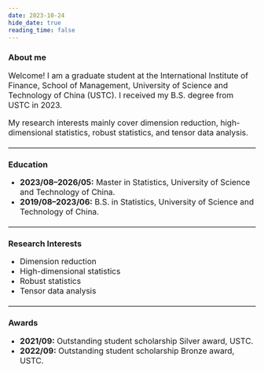 ```yaml
---
date: 2023-10-24
hide_date: true
reading_time: false
---
```

<style>
h1 {
  font-size: 24px;
}
h2 {
  font-size: 20px;
}
p, li {
  font-size: 16px;
}
hr {
  margin: 20px 0;
  border: 0;
  border-top: 1px solid #ccc;
}
</style>

### About me

Welcome! I am a graduate student at the International Institute of Finance, School of Management, University of Science and Technology of China (USTC). I received my B.S. degree from USTC in 2023.

My research interests mainly cover dimension reduction, high-dimensional statistics, robust statistics, and tensor data analysis.

---

### Education

- **2023/08–2026/05:** Master in Statistics, University of Science and Technology of China.
- **2019/08–2023/06:** B.S. in Statistics, University of Science and Technology of China.

---

### Research Interests

- Dimension reduction
- High-dimensional statistics
- Robust statistics
- Tensor data analysis

---

### Awards

- **2021/09:** Outstanding student scholarship Silver award, USTC.
- **2022/09:** Outstanding student scholarship Bronze award, USTC.

